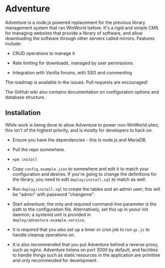 # Adventure

Adventure is a node.js powered replacement for the previous library management
system that ran WinWorld before. It's a rigid and simple CMS for managing
websites that provide a library of software, and allow downloading the software
through other servers called mirrors. Features include:

* CRUD operations to manage it

* Rate limiting for downloads, managed by user permissions

* Integration with Vanilla forums, with SSO and commenting

The roadmap is available in the issues. Pull requests are encouraged!

The GitHub wiki also contains documentation on configuration options and
database structure.

## Installation

While work is being done to allow Adventure to power non-WinWorld sites, this
isn't of the highest priority, and is mostly for developers to hack on.

* Ensure you have the dependencies - this is node.js and MariaDB.

* Pull the repo somewhere.

* `npm install`

* Copy `config.example.json` to somewhere and edit it to match your
  configuration and desires. If you're going to change the definitions for the
  library, you need to edit `deploy/install.sql` to match as well.

* Run `deploy/install.sql` to create the tables and an admin user; this will be
  "admin" with password "changeme".

* Start adventure; the only and required command-line parameter is the path to
  the configuration file. Alternatively, set this up in yoour init daemon; a
  systemd unit is provided in `deploy/adventure.example.service`.

* It is required that you also set up a timer or cron job to run `gc.js` to
  handle cleanup operations on.

* It is also recommended that you put Adventure behind a reverse proxy, such as
  nginx. Adventure listens on port 3000 by default; and facilities to handle
  things such as static resources in the application are primitive and only
  recommended for development.